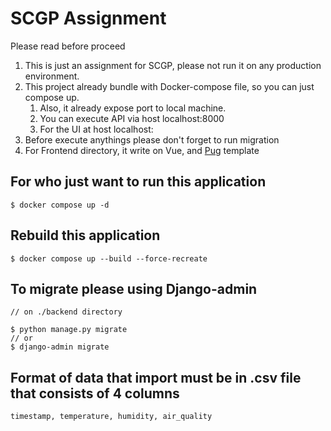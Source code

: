 # SCGP Assignment

Please read before proceed
1. This is just an assignment for SCGP, please not run it on any production environment.
2. This project already bundle with Docker-compose file, so you can just compose up.
   1. Also, it already expose port to local machine.
   2. You can execute API via host localhost:8000
   3. For the UI at host localhost:
3. Before execute anythings please don't forget to run migration
4. For Frontend directory, it write on Vue, and [Pug](https://pugjs.org/api/getting-started.html) template


## For who just want to run this application
```
$ docker compose up -d
```

## Rebuild this application
```
$ docker compose up --build --force-recreate
```

## To migrate please using Django-admin
```
// on ./backend directory

$ python manage.py migrate
// or
$ django-admin migrate
```

## Format of data that import must be in .csv file that consists of 4 columns
```
timestamp, temperature, humidity, air_quality
```